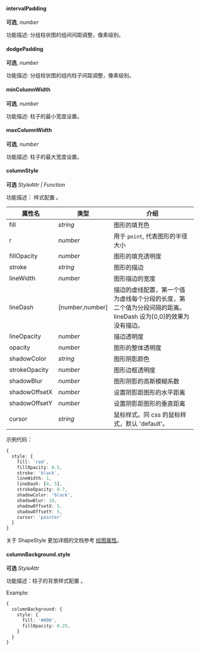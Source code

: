 #### intervalPadding

<description>**可选**, *number*</description>

功能描述: 分组柱状图的组间间距调整，像素级别。

<Playground path='column/grouped/interval-padding.ts' rid='rect1'></playground>

#### dodgePadding

<description>**可选**, *number*</description>

功能描述: 分组柱状图的组内柱子间距调整，像素级别。

<Playground path='column/grouped/dodge-padding.ts' rid='rect2'></playground>

#### minColumnWidth

<description>**可选**, *number*</description>

功能描述: 柱子的最小宽度设置。

#### maxColumnWidth

<description>**可选**, *number*</description>

功能描述: 柱子的最大宽度设置。

#### columnStyle

<description>**可选** *StyleAttr | Function*</description>

功能描述： 样式配置 。

<!--图形样式-->

| 属性名        | 类型            | 介绍                                                                                                         |
| ------------- | --------------- | ------------------------------------------------------------------------------------------------------------ |
| fill          | *string*         | 图形的填充色                                                                                                 |
| r          | *number*         | 用于 `point`, 代表图形的半径大小 |
| fillOpacity   | *number*         | 图形的填充透明度                                                                                             |
| stroke        | *string*         | 图形的描边                                                                                                   |
| lineWidth     | *number*         | 图形描边的宽度                                                                                               |
| lineDash      | \[number,number] | 描边的虚线配置，第一个值为虚线每个分段的长度，第二个值为分段间隔的距离。lineDash 设为\[0,0]的效果为没有描边。 |
| lineOpacity   | *number*         | 描边透明度                                                                                                   |
| opacity       | *number*         | 图形的整体透明度                                                                                             |
| shadowColor   | *string*         | 图形阴影颜色                                                                                                 |
| strokeOpacity | *number*         | 图形边框透明度                                                                                               |
| shadowBlur    | *number*         | 图形阴影的高斯模糊系数                                                                                       |
| shadowOffsetX | *number*         | 设置阴影距图形的水平距离                                                                                     |
| shadowOffsetY | *number*         | 设置阴影距图形的垂直距离                                                                                     |
| cursor        | *string*         | 鼠标样式。同 css 的鼠标样式，默认 'default'。                                                                |

示例代码：

```ts
{
  style: {
    fill: 'red',
    fillOpacity: 0.5,
    stroke: 'black',
    lineWidth: 1,
    lineDash: [4, 5],
    strokeOpacity: 0.7,
    shadowColor: 'black',
    shadowBlur: 10,
    shadowOffsetX: 5,
    shadowOffsetY: 5,
    cursor: 'pointer'
  }
}
```

关于 ShapeStyle 更加详细的文档参考 [绘图属性](/zh/docs/api/graphic-style)。


#### columnBackground.style

<description>**可选** *StyleAttr*</description>

功能描述：柱子的背景样式配置 。

Example:

```ts
{
  columnBackground: {
    style: {
      fill: '#000',
      fillOpacity: 0.25,
    }
  }
}
```
